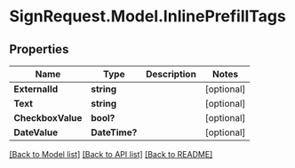 # SignRequest.Model.InlinePrefillTags
## Properties

Name | Type | Description | Notes
------------ | ------------- | ------------- | -------------
**ExternalId** | **string** |  | [optional] 
**Text** | **string** |  | [optional] 
**CheckboxValue** | **bool?** |  | [optional] 
**DateValue** | **DateTime?** |  | [optional] 

[[Back to Model list]](../README.md#documentation-for-models) [[Back to API list]](../README.md#documentation-for-api-endpoints) [[Back to README]](../README.md)


